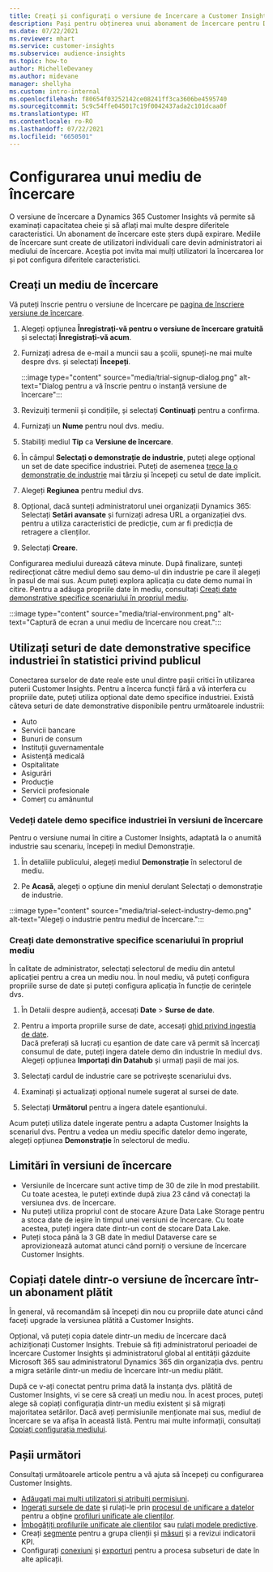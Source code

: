 ```yaml
---
title: Creați și configurați o versiune de încercare a Customer Insights
description: Pași pentru obținerea unui abonament de încercare pentru Dynamics 365 Customer Insights și configurați-l.
ms.date: 07/22/2021
ms.reviewer: mhart
ms.service: customer-insights
ms.subservice: audience-insights
ms.topic: how-to
author: MichelleDevaney
ms.author: midevane
manager: shellyha
ms.custom: intro-internal
ms.openlocfilehash: f80654f03252142ce08241ff3ca3606be4595740
ms.sourcegitcommit: 5c9c54ffe045017c19f0042437ada2c101dcaa0f
ms.translationtype: HT
ms.contentlocale: ro-RO
ms.lasthandoff: 07/22/2021
ms.locfileid: "6650501"
---
```

# <a name="set-up-a-trial-environment"></a>Configurarea unui mediu de încercare 

O versiune de încercare a Dynamics 365 Customer Insights vă permite să examinați capacitatea cheie și să aflați mai multe despre diferitele caracteristici. Un abonament de încercare este șters după expirare. Mediile de încercare sunt create de utilizatori individuali care devin administratori ai mediului de încercare. Aceștia pot invita mai mulți utilizatori la încercarea lor și pot configura diferitele caracteristici.

## <a name="create-a-trial-environment"></a>Creați un mediu de încercare

Vă puteți înscrie pentru o versiune de încercare pe [pagina de înscriere versiune de încercare](https://dynamics.microsoft.com/get-started/free-trial/?appname=customerinsights). 

1. Alegeți opțiunea **Înregistrați-vă pentru o versiune de încercare gratuită** și selectați **Înregistrați-vă acum**.

1. Furnizați adresa de e-mail a muncii sau a școlii, spuneți-ne mai multe despre dvs. și selectați **Începeți**.

   :::image type="content" source="media/trial-signup-dialog.png" alt-text="Dialog pentru a vă înscrie pentru o instanță versiune de încercare":::

1. Revizuiți termenii și condițiile, și selectați **Continuați** pentru a confirma.

1. Furnizați un **Nume** pentru noul dvs. mediu. 

1. Stabiliți mediul **Tip** ca **Versiune de încercare**.

1. În câmpul **Selectați o demonstrație de industrie**, puteți alege opțional un set de date specifice industriei. Puteți de asemenea [trece la o demonstrație de industrie](#use-industry-specific-demo-data-sets-in-audience-insights) mai târziu și începeți cu setul de date implicit.

1. Alegeți **Regiunea** pentru mediul dvs.

1. Opțional, dacă sunteți administratorul unei organizații Dynamics 365: Selectați **Setări avansate** și furnizați adresa URL a organizației dvs. pentru a utiliza caracteristici de predicție, cum ar fi predicția de retragere a clienților. 

1. Selectați **Creare**. 

Configurarea mediului durează câteva minute. După finalizare, sunteți redirecționat către mediul demo sau demo-ul din industrie pe care îl alegeți în pasul de mai sus. Acum puteți explora aplicația cu date demo numai în citire. Pentru a adăuga propriile date în mediu, consultați [Creați date demonstrative specifice scenariului în propriul mediu](#create-scenario-specific-demo-data-in-your-own-environment).

:::image type="content" source="media/trial-environment.png" alt-text="Captură de ecran a unui mediu de încercare nou creat.":::

## <a name="use-industry-specific-demo-data-sets-in-audience-insights"></a>Utilizați seturi de date demonstrative specifice industriei în statistici privind publicul

Conectarea surselor de date reale este unul dintre pașii critici în utilizarea puterii Customer Insights. Pentru a încerca funcții fără a vă interfera cu propriile date, puteți utiliza opțional date demo specifice industriei. Există câteva seturi de date demonstrative disponibile pentru următoarele industrii: 

-   Auto
-   Servicii bancare
-   Bunuri de consum
-   Instituții guvernamentale
-   Asistență medicală
-   Ospitalitate
-   Asigurări
-   Producție 
-   Servicii profesionale
-   Comerț cu amănuntul

### <a name="see-industry-specific-demo-data-in-trials"></a>Vedeți datele demo specifice industriei în versiuni de încercare

Pentru o versiune numai în citire a Customer Insights, adaptată la o anumită industrie sau scenariu, începeți în mediul Demonstrație. 
 
1.  În detaliile publicului, alegeți mediul **Demonstrație** în selectorul de mediu.

2.  Pe **Acasă**, alegeți o opțiune din meniul derulant Selectați o demonstrație de industrie.

:::image type="content" source="media/trial-select-industry-demo.png" alt-text="Alegeți o industrie pentru mediul de încercare.":::

### <a name="create-scenario-specific-demo-data-in-your-own-environment"></a>Creați date demonstrative specifice scenariului în propriul mediu

În calitate de administrator, selectați selectorul de mediu din antetul aplicației pentru a crea un mediu nou. În noul mediu, vă puteți configura propriile surse de date și puteți configura aplicația în funcție de cerințele dvs. 

1.  În Detalii despre audiență, accesați **Date** > **Surse de date**.

2.  Pentru a importa propriile surse de date, accesați [ghid privind ingestia de date](data-sources.md).     
   Dacă preferați să lucrați cu eșantion de date care vă permit să încercați consumul de date, puteți ingera datele demo din industrie în mediul dvs. Alegeți opțiunea **Importați din Datahub** și urmați pașii de mai jos.

3.  Selectați cardul de industrie care se potrivește scenariului dvs. 

4.  Examinați și actualizați opțional numele sugerat al sursei de date. 

5.  Selectați **Următorul** pentru a ingera datele eșantionului. 

Acum puteți utiliza datele ingerate pentru a adapta Customer Insights la scenariul dvs. Pentru a vedea un mediu specific datelor demo ingerate, alegeți opțiunea **<Industry> Demonstrație** în selectorul de mediu.

## <a name="limitations-in-trials"></a>Limitări în versiuni de încercare

- Versiunile de încercare sunt active timp de 30 de zile în mod prestabilit. Cu toate acestea, le puteți extinde după ziua 23 când vă conectați la versiunea dvs. de încercare.
- Nu puteți utiliza propriul cont de stocare Azure Data Lake Storage pentru a stoca date de ieșire în timpul unei versiuni de încercare. Cu toate acestea, puteți ingera date dintr-un cont de stocare Data Lake.
- Puteți stoca până la 3 GB date în mediul Dataverse care se aprovizionează automat atunci când porniți o versiune de încercare Customer Insights.

## <a name="copy-data-from-a-trial-to-a-paid-subscription"></a>Copiați datele dintr-o versiune de încercare într-un abonament plătit

În general, vă recomandăm să începeți din nou cu propriile date atunci când faceți upgrade la versiunea plătită a Customer Insights. 

Opțional, vă puteți copia datele dintr-un mediu de încercare dacă achiziționați Customer Insights. Trebuie să fiți administratorul perioadei de încercare Customer Insights și administratorul global al entității găzduite Microsoft 365 sau administratorul Dynamics 365 din organizația dvs. pentru a migra setările dintr-un mediu de încercare într-un mediu plătit. 

După ce v-ați conectat pentru prima dată la instanța dvs. plătită de Customer Insights, vi se cere să creați un mediu nou. În acest proces, puteți alege să copiați configurația dintr-un mediu existent și să migrați majoritatea setărilor. Dacă aveți permisiunile menționate mai sus, mediul de încercare se va afișa în această listă. Pentru mai multe informații, consultați [Copiați configurația mediului](manage-environments.md#copy-the-environment-configuration).

## <a name="next-steps"></a>Pașii următori

Consultați următoarele articole pentru a vă ajuta să începeți cu configurarea Customer Insights. 

- [Adăugați mai mulți utilizatori și atribuiți permisiuni](permissions.md).
- [Ingerați sursele de date](data-sources.md) și rulați-le prin [procesul de unificare a datelor](data-unification.md) pentru a obține [profiluri unificate ale clienților](customer-profiles.md).
- [Îmbogățiți profilurile unificate ale clienților](enrichment-hub.md) sau [rulați modele predictive](predictions-overview.md).
- Creați [segmente](segments.md) pentru a grupa clienții și [măsuri](measures.md) și a revizui indicatorii KPI.
- Configurați [conexiuni](connections.md) și [exporturi](export-destinations.md) pentru a procesa subseturi de date în alte aplicații.